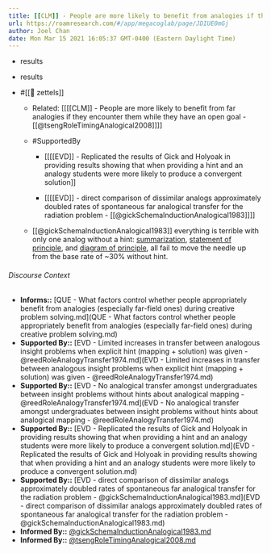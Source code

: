 ```yaml
---
title: [[CLM]] - People are more likely to benefit from analogies if they encounter/process them with an active goal or license to use them for inspiration
url: https://roamresearch.com/#/app/megacoglab/page/JDIUE0mGj
author: Joel Chan
date: Mon Mar 15 2021 16:05:37 GMT-0400 (Eastern Daylight Time)
---
```


- results
- results
- #[[🌲 zettels]]

    - Related: [[[[CLM]] - People are more likely to benefit from far analogies if they encounter them while they have an open goal - [[@tsengRoleTimingAnalogical2008]]]]

    - #SupportedBy

        - [[[[EVD]] - Replicated the results of Gick and Holyoak in providing results showing that when providing a hint and an analogy students were more likely to produce a convergent solution]]

        - [[[[EVD]] - direct comparison of dissimilar analogs approximately doubled rates of spontaneous far analogical transfer for the radiation problem - [[@gickSchemaInductionAnalogical1983]]]]

    - [[@gickSchemaInductionAnalogical1983]] everything is terrible with only one analog without a hint: [summarization](((oZAV1t9au))), [statement of principle](((jPHrhJ99T))), and [diagram of principle](((Q9SmOi4Nv))), all fail to move the needle up from the base rate of ~30% without hint.

###### Discourse Context

- **Informs::** [QUE - What factors control whether people appropriately benefit from analogies (especially far-field ones) during creative problem solving.md](QUE - What factors control whether people appropriately benefit from analogies (especially far-field ones) during creative problem solving.md)
- **Supported By::** [EVD - Limited increases in transfer between analogous insight problems when explicit hint (mapping + solution) was given - @reedRoleAnalogyTransfer1974.md](EVD - Limited increases in transfer between analogous insight problems when explicit hint (mapping + solution) was given - @reedRoleAnalogyTransfer1974.md)
- **Supported By::** [EVD - No analogical transfer amongst undergraduates between insight problems without hints about analogical mapping - @reedRoleAnalogyTransfer1974.md](EVD - No analogical transfer amongst undergraduates between insight problems without hints about analogical mapping - @reedRoleAnalogyTransfer1974.md)
- **Supported By::** [EVD - Replicated the results of Gick and Holyoak in providing results showing that when providing a hint and an analogy students were more likely to produce a convergent solution.md](EVD - Replicated the results of Gick and Holyoak in providing results showing that when providing a hint and an analogy students were more likely to produce a convergent solution.md)
- **Supported By::** [EVD - direct comparison of dissimilar analogs approximately doubled rates of spontaneous far analogical transfer for the radiation problem - @gickSchemaInductionAnalogical1983.md](EVD - direct comparison of dissimilar analogs approximately doubled rates of spontaneous far analogical transfer for the radiation problem - @gickSchemaInductionAnalogical1983.md)
- **Informed By::** [@gickSchemaInductionAnalogical1983.md](@gickSchemaInductionAnalogical1983.md)
- **Informed By::** [@tsengRoleTimingAnalogical2008.md](@tsengRoleTimingAnalogical2008.md)

